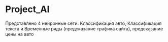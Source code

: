 # Project_AI

Представлено 4 нейронные сети: Классификация авто, Классификация текста и Временные ряды (предсказание трафика сайта), предсказание цены на авто
